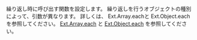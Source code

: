繰り返し時に呼び出す関数を設定します。 繰り返しを行うオブジェクトの種別によって、引数が異なります。 詳しくは、 Ext.Array.eachと Ext.Object.each を参照してください。
<a href="#!/api/Ext.Array-method-each" rel="Ext.Array-method-each" class="docClass" >Ext.Array.each</a>
と
<a href="#!/api/Ext.Object-method-each" rel="Ext.Object-method-each" class="docClass" >Ext.Object.each</a>
を参照してください。
